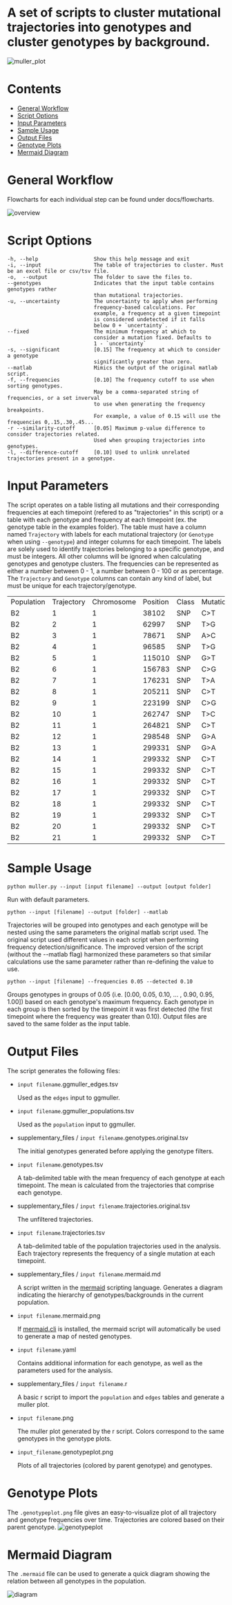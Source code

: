 # A set of scripts to cluster mutational trajectories into genotypes and cluster genotypes by background.
![muller_plot](./example/B1_muller_try1.muller.png)

# Contents
- [General Workflow](#general-workflow)
- [Script Options](#script-options)
- [Input Parameters](#input-parameters)
- [Sample Usage](#sample-usage)
- [Output Files](#output-files)
- [Genotype Plots](#genotype-plots)
- [Mermaid Diagram](#mermaid-diagram)

# General Workflow

Flowcharts for each individual step can be found under docs/flowcharts.

![overview](./docs/flowcharts/0-overview.png)

# Script Options

	-h, --help                  Show this help message and exit
	-i, --input                 The table of trajectories to cluster. Must be an excel file or csv/tsv file.
	-o,  --output               The folder to save the files to.
	--genotypes                 Indicates that the input table contains genotypes rather
	                            than mutational trajectories.
	-u, --uncertainty           The uncertainty to apply when performing
	                            frequency-based calculations. For
	                            example, a frequency at a given timepoint
	                            is considered undetected if it falls
	                            below 0 + `uncertainty`.
	--fixed                     The minimum frequency at which to
	                            consider a mutation fixed. Defaults to
	                            1 - `uncertainty`
	-s, --significant           [0.15] The frequency at which to consider a genotype
	                            significantly greater than zero.
	--matlab                    Mimics the output of the original matlab script.
	-f, --frequencies           [0.10] The frequency cutoff to use when sorting genotypes.
	                            May be a comma-separated string of frequencies, or a set inverval
	                            to use when generating the frequency breakpoints.
	                            For example, a value of 0.15 will use the frequencies 0,.15,.30,.45...
	-r --similarity-cutoff      [0.05] Maximum p-value difference to consider trajectories related.
	                            Used when grouping trajectories into genotypes.
	-l, --difference-cutoff     [0.10] Used to unlink unrelated trajectories present in a genotype.


# Input Parameters

The script operates on a table listing all mutations and their corresponding frequencies at each timepoint (refered to as "trajectories" in this script) or a table with each genotype and frequency at each timepoint (ex. the genotype table in the examples folder).
The table must have a column named `Trajectory` with labels for each mutational trajectory (or `Genotype` when using `--genotype`) and integer columns for each timepoint. The labels are solely used to identify trajectories belonging to a specific genotype, and must be integers. All other columns will be ignored when calculating genotypes and genotype clusters.
The frequencies can be represented as either a number between 0 - 1,
a number between 0 - 100 or as percentage.
The `Trajectory` and `Genotype` columns can contain any kind of label, but must be unique for each trajectory/genotype. 

|            |            |            |          |       |          |   |       |       |       |       |       |       |
|------------|------------|------------|----------|-------|----------|---|-------|-------|-------|-------|-------|-------|
| Population | Trajectory | Chromosome | Position | Class | Mutation | 0 | 17    | 25    | 44    | 66    | 75    | 90    |
| B2         | 1          | 1          | 38102    | SNP   | C>T      | 0 | 0     | 26.1% | 100%  | 100%  | 100%  | 100%  |
| B2         | 2          | 1          | 62997    | SNP   | T>G      | 0 | 0     | 0     | 52.5% | 45.4% | 91.1% | 91%   |
| B2         | 3          | 1          | 78671    | SNP   | A>C      | 0 | 0     | 0     | 14.7% | 45%   | 92.4% | 88.7% |
| B2         | 4          | 1          | 96585    | SNP   | T>G      | 0 | 0     | 0     | 0     | 21.1% | 81.1% | 81.3% |
| B2         | 5          | 1          | 115010   | SNP   | G>T      | 0 | 0     | 0     | 40.3% | 48.9% | 5.7%  | 8%    |
| B2         | 6          | 1          | 156783   | SNP   | C>G      | 0 | 0     | 0     | 0     | 0     | 100%  | 100%  |
| B2         | 7          | 1          | 176231   | SNP   | T>A      | 0 | 0     | 0     | 27.3% | 78.1% | 100%  | 100%  |
| B2         | 8          | 1          | 205211   | SNP   | C>T      | 0 | 0     | 0     | 0     | 34.5% | 83.3% | 79.3% |
| B2         | 9          | 1          | 223199   | SNP   | C>G      | 0 | 0     | 0     | 0     | 0     | 26.9% | 34%   |
| B2         | 10         | 1          | 262747   | SNP   | T>C      | 0 | 0     | 11.7% | 0     | 0     | 0     | 10.3% |
| B2         | 11         | 1          | 264821   | SNP   | C>T      | 0 | 0     | 0     | 10.8% | 15.1% | 0     | 0     |
| B2         | 12         | 1          | 298548   | SNP   | G>A      | 0 | 12.5% | 0     | 15.3% | 18.1% | 17.5% | 19.1% |
| B2         | 13         | 1          | 299331   | SNP   | G>A      | 0 | 0     | 0     | 0     | 25.8% | 5.7%  | 7.5%  |
| B2         | 14         | 1          | 299332   | SNP   | C>T      | 0 | 38%   | 43.2% | 0     | 0     | 0     | 0     |
| B2         | 15         | 1          | 299332   | SNP   | C>T      | 0 | 0     | 6.6%  | 10.4% | 6.2%  | 0     | 0     |
| B2         | 16         | 1          | 299332   | SNP   | C>T      | 0 | 0     | 0     | 0     | 20.9% | 20.9% | 0     |
| B2         | 17         | 1          | 299332   | SNP   | C>T      | 0 | 0     | 0     | 0     | 0     | 26.6% | 31.2% |
| B2         | 18         | 1          | 299332   | SNP   | C>T      | 0 | 0     | 0     | 11.5% | 0     | 13.1% | 0     |
| B2         | 19         | 1          | 299332   | SNP   | C>T      | 0 | 0     | 0     | 18.8% | 17.1% | 23.2% | 24.4% |
| B2         | 20         | 1          | 299332   | SNP   | C>T      | 0 | 0     | 0     | 13.8% | 29.5% | 0     | 8.1%  |
| B2         | 21         | 1          | 299332   | SNP   | C>T      | 0 | 0     | 0     | 11.4% | 0     | 11%   | 12.3% |




# Sample Usage

```
python muller.py --input [input filename] --output [output folder]
```

Run with default parameters.

```
python --input [filename] --output [folder] --matlab
```
Trajectories will be grouped into genotypes and each genotype will be nested using the same parameters the original matlab script used. The original script used different values in each script when performing frequency detection/significance. The improved version of the script (without the --matlab flag) harmonized these parameters so that similar calculations use the same parameter rather than re-defining the value to use.
```
python --input [filename] --frequencies 0.05 --detected 0.10
```
Groups genotypes in groups of 0.05 (i.e. [0.00, 0.05, 0.10, ... , 0.90, 0.95, 1.00]) based on each genotype's maximum frequency. Each genotype in each group is then sorted by the timepoint it was first detected (the first timepoint where the frequency was greater than 0.10). Output files are saved to the same folder as the input table.


# Output Files

The script generates the following files:
-  `input filename`.ggmuller_edges.tsv

	Used as the `edges` input to ggmuller.

- `input filename`.ggmuller_populations.tsv

	Used as the `population` input to ggmuller.


- supplementary_files / `input filename`.genotypes.original.tsv

    The initial genotypes generated before applying the genotype filters.

- `input filename`.genotypes.tsv

	A tab-delimited table with the mean frequency of each genotype at each timepoint. The mean is calculated from the trajectories that comprise each genotype.

- supplementary_files / `input filename`.trajectories.original.tsv

    The unfiltered trajectories.

- `input filename`.trajectories.tsv

	A tab-delimited table of the population trajectories used in the analysis. Each trajectory represents the frequency of a single mutation at each timepoint.

- supplementary_files / `input filename`.mermaid.md

	A script written in the [mermaid](https://mermaidjs.github.io) scripting language. Generates a diagram indicating the hierarchy of genotypes/backgrounds in the current population.

- `input filename`.mermaid.png

    If [mermaid.cli](https://github.com/mermaidjs/mermaid.cli) is installed, the mermaid script will automatically be used to generate a map of nested genotypes.

- `input filename`.yaml

	Contains additional information for each genotype, as well as the parameters used for the analysis.

- supplementary_files / `input filename`.r

	A basic r script to import the `population` and `edges` tables and generate a muller plot.
	
- `input filename`.png

	The muller plot generated by the r script. Colors correspond to the same genotypes in the genotype plots.

- `input_filename`.genotypeplot.png

    Plots of all trajectories (colored by parent genotype) and genotypes.


# Genotype Plots
The `.genotypeplot.png` file gives an easy-to-visualize plot of all trajectory and genotype frequencies over time.
Trajectories are colored based on their parent genotype.
![genotypeplot](./example/example.genotypeplot.png)

# Mermaid Diagram

The `.mermaid` file can be used to generate a quick diagram showing the relation between all genotypes in the population.

![diagram](./example/sample_mermaid_diagram.png)




